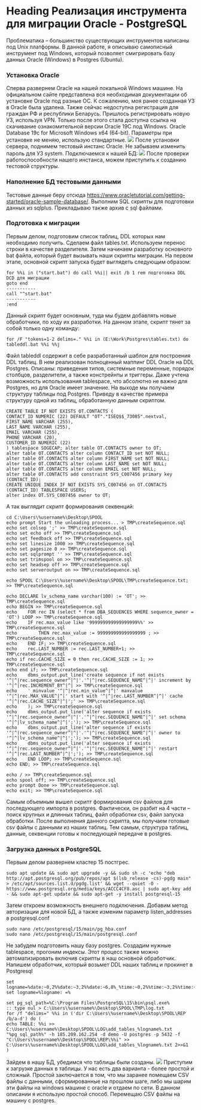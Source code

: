 # Heading Реализация инструмента для миграции Oracle - PostgreSQL

Проблематика – большинство существующих инструментов написаны под Unix платформы. В данной работе, я описываю самописный инструмент под Windows, который позволяет смигрировать базу данных Oracle (Windows) в Postgres (Ubuntu).

### Установка Oracle
Сперва развернем Oracle на нашей локальной Windows машине. На официальном сайте представлена вся необходимая документации об установке Oracle под разные ОС. К сожалению, моя ранее созданная УЗ в Oracle была удалена. Также сейчас недоступна регистрация для граждан РФ и республики Беларусь. Пришлось регистрировать новую УЗ, используя VPN. Только после этого стала доступна ссылка на скачивание ознакомительной версии Oracle 19C под Windows. Oracle Database 19c for Microsoft Windows x64 (64-bit). Параметры при установке не меняю, использую стандартные.
![](https://github.com/yuchernov/Postgres1/blob/main/SPOOL/1.jpg)
После установки сервера, поднимем тестовый инстанс Oracle. Не забываем изменить пароль для УЗ system.
Подключаемся к нашей БД:
![](https://github.com/yuchernov/Postgres1/blob/main/SPOOL/2.jpg)
После проверки работоспособности нашего инстанса, можем приступить к созданию тестовой структуры.
### Наполнение БД тестовыми данными
Тестовые данные беру отсюда https://www.oracletutorial.com/getting-started/oracle-sample-database/. Выполним SQL скрипты для подготовки данных из sqlplus. Прикладываю также архив с sql файлами.
### Подготовка к миграции
Первым делом, подготовим список таблиц, DDL которых нам необходимо получить. Сделаем файл tables.txt. Используем перенос строки в качестве разделителя. Затем начинаем разработку основного bat файла, который будет вызывать наши скрипты миграции. На первом этапе, основной скрипт запуска будет выглядеть следующим образом:
```
for %%i in ("start.bat") do call %%i|| exit /b 1 rem подготовка DDL DCD для миграции
goto end
-----------
call "^start.bat"
-----------
:end
```
Данный скрипт будет основным, туда мы будем добавлять новые обработчики, по ходу их разработки. На данном этапе, скрипт тянет за собой только одну команду:
```
for /F "tokens=1-2 delims=." %%i in (E:\Work\Postgres\tables.txt) do tableddl.bat %%i %%j
```
Файл tableddl содержит в себе разработанный шаблон для построения DDL таблиц. В нем реализован полноценный маппинг DDL Oracle на DDL Postgres. Описаны: приведения типов, системные переменные, порядок столбцов, разделители, а также констрейнты и триггеры. Даже учтена возможность использования tablespace, что абсолютно не важно для Postgres, но для Oracle имеет значение. На выходе мы получаем структуру таблицы под Postgres. Приведу в качестве примера структуру одной из таблиц, обработанную данным скриптом.
```
CREATE TABLE IF NOT EXISTS OT.CONTACTS (
CONTACT_ID NUMERIC (22) DEFAULT "OT"."ISEQ$$_73085".nextval,
FIRST_NAME VARCHAR (255),
LAST_NAME VARCHAR (255),
EMAIL VARCHAR (255),
PHONE VARCHAR (20),
CUSTOMER_ID NUMERIC (22)
) tablespace SOGECAP; alter table OT.CONTACTS owner to OT;
alter table OT.CONTACTS alter column CONTACT_ID set NOT NULL;
alter table OT.CONTACTS alter column FIRST_NAME set NOT NULL;
alter table OT.CONTACTS alter column LAST_NAME set NOT NULL;
alter table OT.CONTACTS alter column EMAIL set NOT NULL;
alter table OT.CONTACTS add constraint SYS_C007456 primary key (CONTACT_ID);
CREATE UNIQUE INDEX IF NOT EXISTS SYS_C007456 on OT.CONTACTS (CONTACT_ID) TABLESPACE USERS;
alter index OT.SYS_C007456 owner to OT;
```
А так выглядит скрипт формирования секвенций:
```
cd C:\Users\%username%\Desktop\SPOOL
echo prompt Start the unloading process... > TMP\createSequence.sql
echo set colsep ';' >> TMP\createSequence.sql
echo set echo off >> TMP\createSequence.sql
echo set feedback off >> TMP\createSequence.sql
echo set linesize 1000 >> TMP\createSequence.sql
echo set pagesize 0 >> TMP\createSequence.sql
echo set sqlprompt '' >> TMP\createSequence.sql
echo set trimspool on >> TMP\createSequence.sql
echo set headsep off >> TMP\createSequence.sql
echo set serveroutput on >> TMP\createSequence.sql

echo SPOOL C:\Users\%username%\Desktop\SPOOL\TMP\createSequence.txt; >> TMP\createSequence.sql

echo DECLARE lv_schema_name varchar(100) := 'OT'; >> TMP\createSequence.sql
echo BEGIN >> TMP\createSequence.sql
echo 	FOR rec IN (select * from DBA_SEQUENCES WHERE sequence_owner = 'OT') LOOP >> TMP\createSequence.sql
echo 	IF rec.max_value like '999999999999999999%%' >> TMP\createSequence.sql
echo 		THEN rec.max_value := 999999999999999999 ; >> TMP\createSequence.sql
echo 	END IF; >> TMP\createSequence.sql
echo 	rec.LAST_NUMBER := rec.LAST_NUMBER+1; >> TMP\createSequence.sql
echo if rec.CACHE_SIZE = 0 then rec.CACHE_SIZE := 1; >> TMP\createSequence.sql
echo end if; >> TMP\createSequence.sql
echo 	dbms_output.put_line('create sequence if not exists '^|^|rec.sequence_owner^|^|'.'^|^|rec.SEQUENCE_NAME^|^|' increment by '^|^|rec.INCREMENT_BY^|^| >> TMP\createSequence.sql
echo 	' minvalue '^|^|rec.min_value^|^|' maxvalue '^|^|rec.MAX_VALUE^|^|' start with '^|^|rec.LAST_NUMBER^|^|' cache '^|^|rec.CACHE_SIZE^|^|';' >> TMP\createSequence.sql
echo 	); >> TMP\createSequence.sql
echo 	dbms_output.put_line('alter sequence if exists '^|^|rec.sequence_owner^|^|'.'^|^|rec.SEQUENCE_NAME^|^|' set schema '^|^|lv_schema_name^|^|';'); >> TMP\createSequence.sql
echo 	dbms_output.put_line('alter sequence if exists '^|^|rec.sequence_owner^|^|'.'^|^|rec.SEQUENCE_NAME^|^|' owner to '^|^|lv_schema_name^|^|';'); >> TMP\createSequence.sql
echo 	dbms_output.put_line('alter sequence if exists '^|^|rec.sequence_owner^|^|'.'^|^|rec.SEQUENCE_NAME^|^|' restart '^|^|rec.LAST_NUMBER^|^|';'); >> TMP\createSequence.sql
echo 	END LOOP; >> TMP\createSequence.sql
echo END; >> TMP\createSequence.sql

echo / >> TMP\createSequence.sql
echo spool off; >> TMP\createSequence.sql
echo prompt Done >> TMP\createSequence.sql
echo exit; >> TMP\createSequence.sql
```
Самым объемным вышел скрипт формирования csv файлов для последующего импорта в postgres. Фактически, он разбит на 4 части – поиск крупных и длинных таблиц, файл обработки csv, файл запуска обработки. После выполнения данного скрипта, мы получаем готовые csv файлы с данными из наших таблиц. Тем самым, структура таблиц, данные, секвенции готовы к последующей передаче в postgres.
### Загрузка данных в PostgreSQL
Первым делом развернем кластер 15 постгрес.
```
sudo apt update && sudo apt upgrade -y && sudo sh -c 'echo "deb http://apt.postgresql.org/pub/repos/apt $(lsb_release -cs)-pgdg main" > /etc/apt/sources.list.d/pgdg.list' && wget --quiet -O - https://www.postgresql.org/media/keys/ACCC4CF8.asc | sudo apt-key add - && sudo apt-get update && sudo apt-get -y install postgresql-15
```
Затем откроем возможность внешнего подключения. Добавим метод авторизации для новой БД, а также изменим параметр listen_addresses в postgresql.conf
```
sudo nano /etc/postgresql/15/main/pg_hba.conf
sudo nano /etc/postgresql/15/main/postgresql.conf
```
Не забудем подготовить нашу базу postgres. Создадим нужные tablespace, прогоним индексы. Этот процесс также можно автоматизировать включив скрипты в наш основной обработчик. Напишем обработчик, который возьмет DDL наших таблиц и прокинет в Postgresql
```
set logname=%date:~0,2%%date:~3,2%%date:~6,8%_%time:~0,2%%time:~3,2%%time:~6,2%
set logname=%logname: =%

set pg_sql_path=%C:\Program Files\PostgreSQL\15\bin\psql.exe%
:: type nul > C:\Users\%username%\Desktop\SPOOL\TMP\log.txt
for /f "delims=" %%i in ('dir C:\Users\%username%\Desktop\SPOOL\REP /b/a-d') do (
echo TABLE: %%i >> C:\Users\%username%\Desktop\SPOOL\LOG\add_tables_%logname%.txt
"%pg_sql_path%" -h 185.209.162.254 -d demo -U postgres -p 5432 -f "C:\Users\%username%\Desktop\SPOOL\REP\%%i" >> C:\Users\%username%\Desktop\SPOOL\LOG\add_tables_%logname%.txt 2>>&1
)
```
Зайдем в нашу БД, убедимся что таблицы были созданы.
![](https://github.com/yuchernov/Postgres1/blob/main/SPOOL/3.jpg)
Приступим к загрузке данных в таблицы. У нас есть два варианта - более простой и сложный. Простой заключается в том, что мы заранее помещаем CSV файлы с данными, сформированные на прошлом шаге, либо мы шарим эти файлы на windows машине с oracle и отдаем по сети. В данном описании я использую простой способ. Перемещаю CSV файлы на машину с postgres. 
